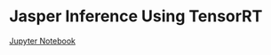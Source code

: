 # Jasper Inference Using TensorRT

[Jupyter Notebook](https://github.com/NVIDIA/DeepLearningExamples/blob/master/PyTorch/SpeechRecognition/Jasper/notebooks/)
